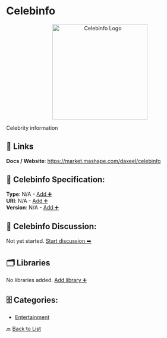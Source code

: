 # Celebinfo
<p align="center">
    <img width="256" src="https://raw.githubusercontent.com/apis-list/apis-list/main/apis/celebinfo/logo_256x256.png" alt="Celebinfo Logo"/>
</p>
Celebrity information

##  🔗 Links
**Docs / Website**: https://market.mashape.com/daxeel/celebinfo

## 🧬 Celebinfo Specification:
**Type**: N/A - [Add ➕](https://github.com/apis-list/apis-list/edit/main/apis/celebinfo/celebinfo.yaml)  
**URI**: N/A - [Add ➕](https://github.com/apis-list/apis-list/edit/main/apis/celebinfo/celebinfo.yaml)  
**Version**: N/A - [Add ➕](https://github.com/apis-list/apis-list/edit/main/apis/celebinfo/celebinfo.yaml)

## 💬 Celebinfo Discussion:
Not yet started. [Start discussion ➡️](https://github.com/apis-list/apis-list/discussions/new)

## 🗂️ Libraries

No libraries added. [Add library ➕](https://github.com/apis-list/apis-list/edit/main/apis/celebinfo/celebinfo.yaml)    


## 🗄️ Categories:
- [Entertainment](https://github.com/apis-list/apis-list#entertainment-)

🔙  [Back to List](https://github.com/apis-list/apis-list)
